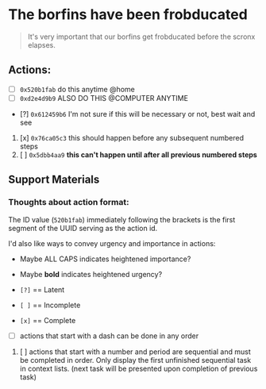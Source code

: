 # The borfins have been frobducated

> It's very important that our borfins get frobducated 
> before the scronx elapses.

## Actions:

-  [ ] `0x520b1fab` do this anytime @home
-  [ ] `0xd2e4d9b9` ALSO DO THIS @COMPUTER ANYTIME
-  [?] `0x612459b6` I'm not sure if this will be necessary or not, best wait and see
1. [x] `0x76ca05c3` this should happen before any subsequent numbered steps
1. [ ] `0x5dbb4aa9` **this can't happen until after all previous numbered steps**

## Support Materials

### Thoughts about action format:

The ID value (`520b1fab`) immediately following the brackets is the first segment of the UUID serving as the action id.

I'd also like ways to convey urgency and importance in actions:

- Maybe ALL CAPS indicates heightened importance?
- Maybe **bold** indicates heightened urgency?

- `[?]` == Latent
- `[ ]` == Incomplete
- `[x]` == Complete

- [ ] actions that start with a dash can be done in any order
1. [ ] actions that start with a number and period are sequential and must be completed in order. Only display the first unfinished sequential task in context lists. (next task will be presented upon completion of previous task) 

